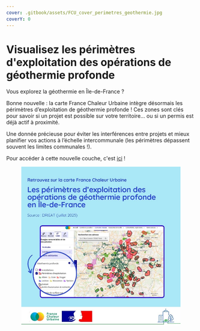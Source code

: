 ```yaml
---
cover: .gitbook/assets/FCU_cover_perimetres_geothermie.jpg
coverY: 0
---
```


# Visualisez les périmètres d'exploitation des opérations de géothermie profonde

Vous explorez la géothermie en Île-de-France ?

Bonne nouvelle : la carte France Chaleur Urbaine intègre désormais les périmètres d’exploitation de géothermie profonde ! Ces zones sont clés pour savoir si un projet est possible sur votre territoire… ou si un permis est déjà actif à proximité.

Une donnée précieuse pour éviter les interférences entre projets et mieux planifier vos actions à l’échelle intercommunale (les périmètres dépassent souvent les limites communales !).

Pour accéder à cette nouvelle couche, c'est [ici](https://france-chaleur-urbaine.beta.gouv.fr/carte?additionalLayers=geothermieProfonde\&coord=2.4784755,48.7780440\&zoom=9.60\&tabId=enrr\&accordions=Installations+existantes) !

<figure><img src=".gitbook/assets/FCU_perimetres_geothermie.jpg" alt=""><figcaption></figcaption></figure>
